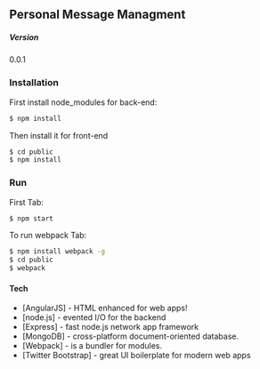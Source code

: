 ## Personal Message Managment

##### Version
0.0.1

### Installation

First install node_modules for back-end:

```sh
$ npm install
```
Then install it for front-end
```sh
$ cd public
$ npm install
```

### Run

First Tab:
```sh
$ npm start
```

To run webpack Tab:
```sh
$ npm install webpack -g
$ cd public
$ webpack
```
#### Tech
* [AngularJS] - HTML enhanced for web apps!
* [node.js] - evented I/O for the backend
* [Express] - fast node.js network app framework
* [MongoDB] - cross-platform document-oriented database.
* [Webpack] - is a bundler for modules.
* [Twitter Bootstrap] - great UI boilerplate for modern web apps
